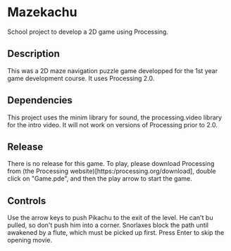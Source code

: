 # Mazekachu
School project to develop a 2D game using Processing.

## Description
This was a 2D maze navigation puzzle game developped for the 1st year game development course. It uses Processing 2.0.

## Dependencies
This project uses the minim library for sound, the processing.video library for the intro video. It will not work on versions of Processing prior to 2.0.

## Release
There is no release for this game. To play, please download Processing from (the Processing website)[https:/processing.org/download], double click on "Game.pde", and then the play arrow to start the game.

## Controls
Use the arrow keys to push Pikachu to the exit of the level. He can't bu pulled, so don't push him into a corner. Snorlaxes block the path until awakened by a flute, which must be picked up first. Press Enter to skip the opening movie.
